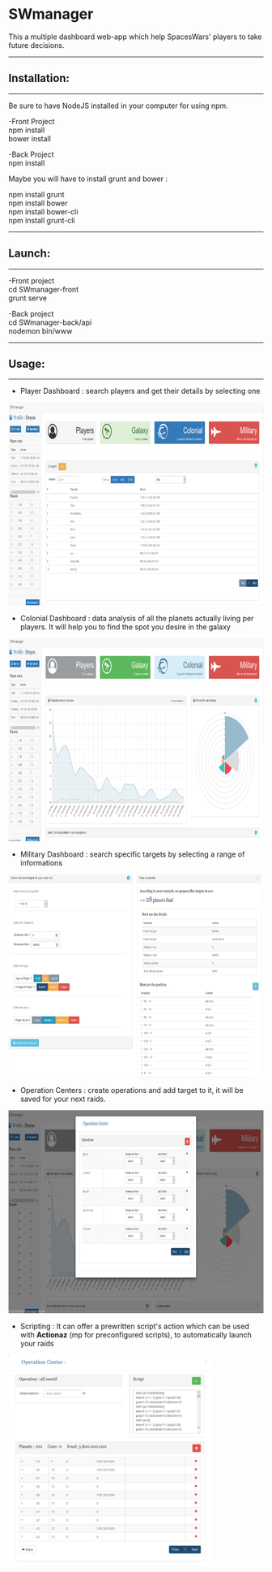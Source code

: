 # SWmanager

This a multiple dashboard web-app which help SpacesWars' players to take future decisions.

-------------------------------------------------------------------------------------------  
## Installation:  
-------------------------------------------------------------------------------------------  
Be sure to have NodeJS installed in your computer for using npm.  

-Front Project  
npm install  
bower install  

-Back Project  
npm install  

Maybe you will have to install grunt and bower :  

npm install grunt  
npm install bower  
npm install bower-cli  
npm install grunt-cli  

-------------------------------------------------------------------------------------------  
## Launch:  
-------------------------------------------------------------------------------------------  

-Front project  
cd SWmanager-front  
grunt serve  


-Back project  
cd SWmanager-back/api  
nodemon bin/www  



-------------------------------------------------------------------------------------------  
## Usage:  
-------------------------------------------------------------------------------------------  

- Player Dashboard : search players and get their details by selecting one
<img src="ReadMe-images/sw-player.PNG" height="400">

- Colonial Dashboard : data analysis of all the planets actually living per players. It will help you to find the spot you desire in the galaxy
<img src="ReadMe-images/sw-colonial.PNG" height="400">


- Military Dashboard : search specific targets by selecting a range of informations
<img src="ReadMe-images/sw-raid.PNG" height="400">

- Operation Centers : create operations and add target to it, it will be saved for your next raids. 
<img src="ReadMe-images/sw-operation.PNG" height="400">

- Scripting : It can offer a prewritten script's action which can be used with **Actionaz** (mp for preconfigured scripts), to automatically launch your raids
<img src="ReadMe-images/sw-script.PNG" width="400" align="center">
